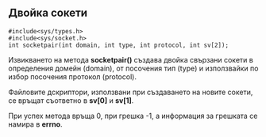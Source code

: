 ## Двойка сокети

```
#include<sys/types.h>
#include<sys/socket.h>
int socketpair(int domain, int type, int protocol, int sv[2]);
```
Извикването на метода **socketpair()** създава двойка свързани сокети в определения домейн (domain), от посочения тип (type) и използвайки по избор посочения протокол (protocol).

Файловите дскриптори, използвани при създаването на новите сокети, се връщат съответно в **sv[0]** и **sv[1]**. 

При успех метода връща 0, при грешка -1, а информация за грешката се намира в **errno**.